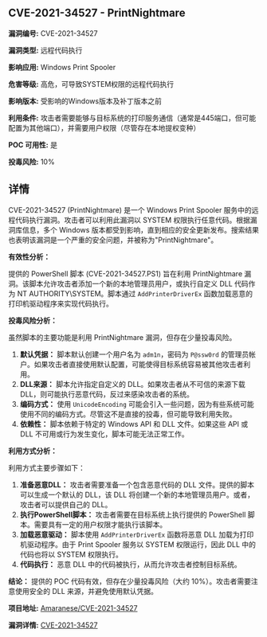 ## CVE-2021-34527 - PrintNightmare

**漏洞编号:** CVE-2021-34527

**漏洞类型:** 远程代码执行

**影响应用:** Windows Print Spooler

**危害等级:** 高危，可导致SYSTEM权限的远程代码执行

**影响版本:** 受影响的Windows版本及补丁版本之前

**利用条件:** 攻击者需要能够与目标系统的打印服务通信（通常是445端口，但可能配置为其他端口），并需要用户权限（尽管存在本地提权变种）

**POC 可用性:** 是

**投毒风险:** 10%

## 详情

CVE-2021-34527 (PrintNightmare) 是一个 Windows Print Spooler 服务中的远程代码执行漏洞。攻击者可以利用此漏洞以 SYSTEM 权限执行任意代码。根据漏洞库信息，多个 Windows 版本都受到影响，直到相应的安全更新发布。搜索结果也表明该漏洞是一个严重的安全问题，并被称为"PrintNightmare"。

**有效性分析：**

提供的 PowerShell 脚本 (CVE-2021-34527.PS1) 旨在利用 PrintNightmare 漏洞。该脚本允许攻击者添加一个新的本地管理员用户，或执行自定义 DLL 代码作为 NT AUTHORITY\SYSTEM。脚本通过 `AddPrinterDriverEx` 函数加载恶意的打印机驱动程序来实现代码执行。

**投毒风险分析：**

虽然脚本的主要功能是利用 PrintNightmare 漏洞，但存在少量投毒风险。

1.  **默认凭据：** 脚本默认创建一个用户名为 `adm1n`，密码为 `P@ssw0rd` 的管理员帐户。如果攻击者直接使用默认配置，可能使得目标系统容易被其他攻击者利用。
2.  **DLL来源：** 脚本允许指定自定义的 DLL。如果攻击者从不可信的来源下载 DLL，则可能执行恶意代码，反过来感染攻击者的系统。
3.  **编码方式：** 使用 `UnicodeEncoding` 可能会引入一些问题，因为有些系统可能使用不同的编码方式。尽管这不是直接的投毒，但可能导致利用失败。
4.  **依赖性：** 脚本依赖于特定的 Windows API 和 DLL 文件。如果这些 API 或 DLL 不可用或行为发生变化，脚本可能无法正常工作。

**利用方式分析：**

利用方式主要步骤如下：

1.  **准备恶意DLL：** 攻击者需要准备一个包含恶意代码的 DLL 文件。提供的脚本可以生成一个默认的 DLL，该 DLL 将创建一个新的本地管理员用户。或者，攻击者可以提供自己的 DLL。
2.  **执行PowerShell脚本：** 攻击者需要在目标系统上执行提供的 PowerShell 脚本。需要具有一定的用户权限才能执行该脚本。
3.  **加载恶意驱动：** 脚本使用 `AddPrinterDriverEx` 函数将恶意 DLL 加载为打印机驱动程序。由于 Print Spooler 服务以 SYSTEM 权限运行，因此 DLL 中的代码也将以 SYSTEM 权限执行。
4.  **代码执行：** 恶意 DLL 中的代码被执行，从而允许攻击者控制目标系统。

**结论：**
提供的 POC 代码有效，但存在少量投毒风险（大约 10%）。攻击者需要注意使用安全的 DLL 来源，并避免使用默认凭据。

**项目地址:** [Amaranese/CVE-2021-34527](https://github.com/Amaranese/CVE-2021-34527)

**漏洞详情:** [CVE-2021-34527](https://nvd.nist.gov/vuln/detail/CVE-2021-34527)